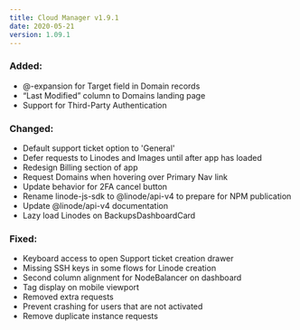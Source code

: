 ```yaml
---
title: Cloud Manager v1.9.1
date: 2020-05-21
version: 1.09.1
---
```


### Added:

-   @-expansion for Target field in Domain records
-   “Last Modified” column to Domains landing page
-   Support for Third-Party Authentication

### Changed:

-   Default support ticket option to 'General'
-   Defer requests to Linodes and Images until after app has loaded
-   Redesign Billing section of app
-   Request Domains when hovering over Primary Nav link
-   Update behavior for 2FA cancel button
-   Rename linode-js-sdk to @linode/api-v4 to prepare for NPM publication
-   Update @linode/api-v4 documentation
-   Lazy load Linodes on BackupsDashboardCard

### Fixed:

-   Keyboard access to open Support ticket creation drawer
-   Missing SSH keys in some flows for Linode creation
-   Second column alignment for NodeBalancer on dashboard
-   Tag display on mobile viewport
-   Removed extra requests
-   Prevent crashing for users that are not activated
-   Remove duplicate instance requests
